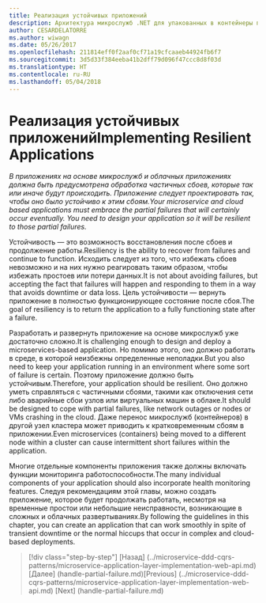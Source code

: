```yaml
---
title: Реализация устойчивых приложений
description: Архитектура микрослужб .NET для упакованных в контейнеры приложений .NET | Реализация устойчивых приложений
author: CESARDELATORRE
ms.author: wiwagn
ms.date: 05/26/2017
ms.openlocfilehash: 211814eff0f2aaf0cf71a19cfcaaeb44924fb6f7
ms.sourcegitcommit: 3d5d33f384eeba41b2dff79d096f47ccc8d8f03d
ms.translationtype: HT
ms.contentlocale: ru-RU
ms.lasthandoff: 05/04/2018
---
```

# <a name="implementing-resilient-applications"></a><span data-ttu-id="566d4-103">Реализация устойчивых приложений</span><span class="sxs-lookup"><span data-stu-id="566d4-103">Implementing Resilient Applications</span></span>

<span data-ttu-id="566d4-104">*В приложениях на основе микрослужб и облачных приложениях должна быть предусмотрена обработка частичных сбоев, которые так или иначе будут происходить. Приложение следует проектировать так, чтобы оно было устойчиво к этим сбоям.*</span><span class="sxs-lookup"><span data-stu-id="566d4-104">*Your microservice and cloud based applications must embrace the partial failures that will certainly occur eventually. You need to design your application so it will be resilient to those partial failures.*</span></span>

<span data-ttu-id="566d4-105">Устойчивость — это возможность восстановления после сбоев и продолжение работы.</span><span class="sxs-lookup"><span data-stu-id="566d4-105">Resiliency is the ability to recover from failures and continue to function.</span></span> <span data-ttu-id="566d4-106">Исходить следует из того, что избежать сбоев невозможно и на них нужно реагировать таким образом, чтобы избежать простоев или потери данных.</span><span class="sxs-lookup"><span data-stu-id="566d4-106">It is not about avoiding failures, but accepting the fact that failures will happen and responding to them in a way that avoids downtime or data loss.</span></span> <span data-ttu-id="566d4-107">Цель устойчивости — вернуть приложение в полностью функционирующее состояние после сбоя.</span><span class="sxs-lookup"><span data-stu-id="566d4-107">The goal of resiliency is to return the application to a fully functioning state after a failure.</span></span>

<span data-ttu-id="566d4-108">Разработать и развернуть приложение на основе микрослужб уже достаточно сложно.</span><span class="sxs-lookup"><span data-stu-id="566d4-108">It is challenging enough to design and deploy a microservices-based application.</span></span> <span data-ttu-id="566d4-109">Но помимо этого, оно должно работать в среде, в которой неизбежны определенные неполадки.</span><span class="sxs-lookup"><span data-stu-id="566d4-109">But you also need to keep your application running in an environment where some sort of failure is certain.</span></span> <span data-ttu-id="566d4-110">Поэтому приложение должно быть устойчивым.</span><span class="sxs-lookup"><span data-stu-id="566d4-110">Therefore, your application should be resilient.</span></span> <span data-ttu-id="566d4-111">Оно должно уметь справляться с частичными сбоями, такими как отключения сети либо аварийные сбои узлов или виртуальных машин в облаке.</span><span class="sxs-lookup"><span data-stu-id="566d4-111">It should be designed to cope with partial failures, like network outages or nodes or VMs crashing in the cloud.</span></span> <span data-ttu-id="566d4-112">Даже перенос микрослужб (контейнеров) в другой узел кластера может приводить к кратковременным сбоям в приложении.</span><span class="sxs-lookup"><span data-stu-id="566d4-112">Even microservices (containers) being moved to a different node within a cluster can cause intermittent short failures within the application.</span></span>

<span data-ttu-id="566d4-113">Многие отдельные компоненты приложения также должны включать функции мониторинга работоспособности.</span><span class="sxs-lookup"><span data-stu-id="566d4-113">The many individual components of your application should also incorporate health monitoring features.</span></span> <span data-ttu-id="566d4-114">Следуя рекомендациям этой главы, можно создать приложение, которое будет продолжать работать, несмотря на временные простои или небольшие неисправности, возникающие в сложных и облачных развертываниях.</span><span class="sxs-lookup"><span data-stu-id="566d4-114">By following the guidelines in this chapter, you can create an application that can work smoothly in spite of transient downtime or the normal hiccups that occur in complex and cloud-based deployments.</span></span>


>[!div class="step-by-step"]
<span data-ttu-id="566d4-115">[Назад] (../microservice-ddd-cqrs-patterns/microservice-application-layer-implementation-web-api.md) [Далее] (handle-partial-failure.md)</span><span class="sxs-lookup"><span data-stu-id="566d4-115">[Previous] (../microservice-ddd-cqrs-patterns/microservice-application-layer-implementation-web-api.md) [Next] (handle-partial-failure.md)</span></span>
